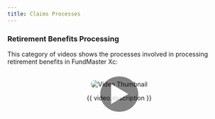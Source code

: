 ```yaml
---
title: Claims Processes
---
```


### Retirement Benefits Processing

This category of videos shows the processes involved in processing retirement benefits in FundMaster Xc:

<div class="videos-grid">
  <div v-for="(video, index) in videos" :key="video.id" class="video-item" @click="openModal(video, index)">
    <img :src="video.thumbnail" alt="Video Thumbnail">
    <div class="play-overlay">▶</div>
    <p>{{ video.description }}</p>
  </div>
</div>

<template>
  <div class="video-modal" v-if="currentVideo">
    <div class="video-modal-overlay" @click="closeModal">
      <div class="video-modal-frame">
        <iframe 
          :src="currentVideo.autoPlayUrl" 
          frameborder="0" 
          allow="accelerometer; autoplay; clipboard-write; encrypted-media; gyroscope; picture-in-picture; web-share"
          allowfullscreen>
        </iframe>
      </div>
      <button class="close-modal" @click="closeModal">Close</button>
      <button class="next-video" v-if="currentIndex < videos.length - 1" @click="nextVideo">Next Video ⏭️</button>
    </div>
  </div>
</template>

<script>
export default {
  data() {
    return {
      videos: [
        {
          id: 1,
          thumbnail: "https://img.youtube.com/vi/nR9zff9Nf94/hqdefault.jpg",
          videoUrl: "https://www.youtube.com/embed/nR9zff9Nf94",
          description: "Claim initiation process"
        },
        {
          id: 2,
          thumbnail: "https://img.youtube.com/vi/GFa3dcCBhk0/hqdefault.jpg",
          videoUrl: "https://www.youtube.com/embed/GFa3dcCBhk0",
          description: "Normal retirement benefits calculation process"
        }
        // Add more videos here...
      ],
      currentVideo: null,
      currentIndex: null
    };
  },
  methods: {
    openModal(video, index) {
      this.currentIndex = index;
      this.currentVideo = { ...video, autoPlayUrl: video.videoUrl + "?autoplay=1" };
    },
    closeModal(event) {
      if (!event || event.target.classList.contains("video-modal-overlay") || event.target.classList.contains("close-modal")) {
        this.currentVideo = null;
      }
    },
    nextVideo() {
      if (this.currentIndex < this.videos.length - 1) {
        this.openModal(this.videos[this.currentIndex + 1], this.currentIndex + 1);
      }
    }
  }
};
</script>

<style>
/* Grid Layout */
.videos-grid {
  display: grid;
  grid-template-columns: repeat(auto-fit, minmax(250px, 1fr));
  grid-gap: 20px;
  padding: 20px;
}

/* Video Thumbnails */
.video-item {
  position: relative;
  text-align: center;
  cursor: pointer;
}

.video-item img {
  max-width: 60%;
  border-radius: 8px;
  transition: transform 0.3s ease;
}

.video-item:hover img {
  transform: scale(1.05);
}

/* Play Button Overlay */
.play-overlay {
  position: absolute;
  top: 50%;
  left: 50%;
  transform: translate(-50%, -50%);
  font-size: 50px;
  color: white;
  background: rgba(0, 0, 0, 0.6);
  border-radius: 50%;
  padding: 10px 20px;
  opacity: 0.8;
  transition: opacity 0.3s;
}

.video-item:hover .play-overlay {
  opacity: 1;
}

/* Video Modal */
.video-modal-overlay {
  position: fixed;
  top: 0;
  left: 0;
  width: 100%;
  height: 100%;
  background-color: rgba(0, 0, 0, 0.7);
  display: flex;
  justify-content: center;
  align-items: center;
  z-index: 9999;
  backdrop-filter: blur(5px);
}

.video-modal-frame {
  position: relative;
  width: 60%;
  padding-bottom: 33.75%;
  height: 0;
}

.video-modal-frame iframe {
  position: absolute;
  width: 100%;
  height: 90%;
}

/* Close Button */
.close-modal {
  position: absolute;
  top: 15px;
  right: 15px;
  background-color: red;
  color: white;
  border: none;
  font-size: 18px;
  cursor: pointer;
  padding: 8px 12px;
  border-radius: 5px;
  transition: background-color 0.3s ease;
}

.close-modal:hover {
  background-color: darkred;
}

/* Next Video Button */
.next-video {
  position: absolute;
  bottom: 15px;
  right: 15px;
  background-color: #007bff;
  color: white;
  border: none;
  font-size: 16px;
  cursor: pointer;
  padding: 10px 15px;
  border-radius: 5px;
  transition: background-color 0.3s ease;
}

.next-video:hover {
  background-color: #0056b3;
}
</style>
